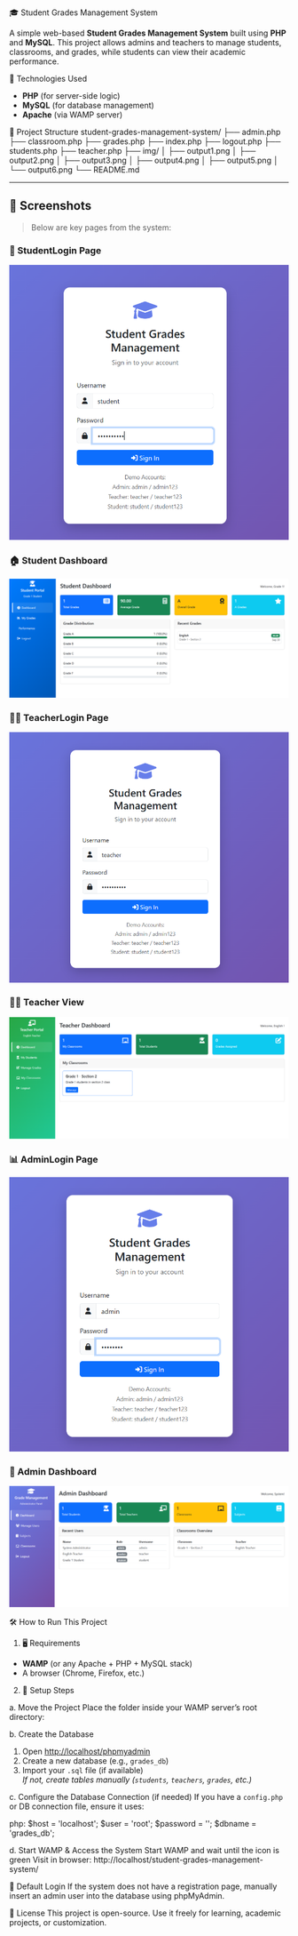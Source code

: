 🎓 Student Grades Management System

A simple web-based **Student Grades Management System** built using **PHP** and **MySQL**. This project allows admins and teachers to manage students, classrooms, and grades, while students can view their academic performance.

 🧰 Technologies Used

- **PHP** (for server-side logic)
- **MySQL** (for database management)
- **Apache** (via WAMP server)

📁 Project Structure
student-grades-management-system/
├── admin.php
├── classroom.php
├── grades.php
├── index.php
├── logout.php
├── students.php
├── teacher.php
├── img/
│ ├── output1.png
│ ├── output2.png
│ ├── output3.png
│ ├── output4.png
│ ├── output5.png
│ └── output6.png
└── README.md

---

## 📸 Screenshots

> Below are key pages from the system:

### 🔐 StudentLogin Page
![Login](output1.png)

### 🏠 Student Dashboard
![Admin Dashboard](output2.png)

### 👩‍🏫 TeacherLogin Page
![Teacher Panel](output3.png)

### 👨‍🎓 Teacher View
![Student View](output4.png)

### 📊 AdminLogin Page
![Grades Page](output5.png)

### 🚪 Admin Dashboard
![Logout](output6.png)

🛠️ How to Run This Project
 1. 🖥️ Requirements
- **WAMP** (or any Apache + PHP + MySQL stack)
- A browser (Chrome, Firefox, etc.)

2. 📂 Setup Steps

a. Move the Project
Place the folder inside your WAMP server’s root directory:

b. Create the Database
1. Open [http://localhost/phpmyadmin](http://localhost/phpmyadmin)
2. Create a new database (e.g., `grades_db`)
3. Import your `.sql` file (if available)  
   _If not, create tables manually (`students`, `teachers`, `grades`, etc.)_
   
c. Configure the Database Connection (if needed)
If you have a `config.php` or DB connection file, ensure it uses:

php:
$host = 'localhost';
$user = 'root';
$password = '';
$dbname = 'grades_db';

d. Start WAMP & Access the System
Start WAMP and wait until the icon is green
Visit in browser:
http://localhost/student-grades-management-system/

🔐 Default Login
If the system does not have a registration page, manually insert an admin user into the database using phpMyAdmin.

📃 License
This project is open-source. Use it freely for learning, academic projects, or customization.
